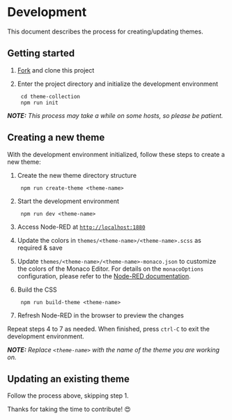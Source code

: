 # Development

This document describes the process for creating/updating themes.

## Getting started

1. [Fork][fork] and clone this project
1. Enter the project directory and initialize the development environment

        cd theme-collection
        npm run init

***NOTE:** This process may take a while on some hosts, so please be patient.*

## Creating a new theme

With the development environment initialized, follow these steps to create a new theme:

1. Create the new theme directory structure

        npm run create-theme <theme-name>

2. Start the development environment

        npm run dev <theme-name>

3. Access Node-RED at [`http://localhost:1880`](http://localhost:1880)
4. Update the colors in `themes/<theme-name>/<theme-name>.scss` as required & save
5. Update `themes/<theme-name>/<theme-name>-monaco.json` to customize the colors of the Monaco Editor. For details on the `monacoOptions`  configuration, please refer to the [Node-RED documentation][theming-the-monaco-editor].
6. Build the CSS

        npm run build-theme <theme-name>

7. Refresh Node-RED in the browser to preview the changes

Repeat steps 4 to 7 as needed. When finished, press `ctrl-C` to exit the development environment.

***NOTE:** Replace `<theme-name>` with the name of the theme you are working on.*

## Updating an existing theme

Follow the process above, skipping step 1.

Thanks for taking the time to contribute! 😍

[fork]: https://github.com/node-red-contrib-themes/theme-collection/fork
[theming-the-monaco-editor]: https://nodered.org/docs/api/ui/themes/#theming-the-monaco-editor
